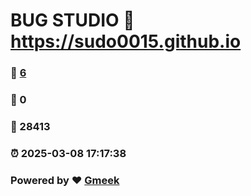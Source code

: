 # BUG STUDIO :link: https://sudo0015.github.io 
### :page_facing_up: [6](https://sudo0015.github.io/tag.html) 
### :speech_balloon: 0 
### :hibiscus: 28413 
### :alarm_clock: 2025-03-08 17:17:38 
### Powered by :heart: [Gmeek](https://github.com/Meekdai/Gmeek)
